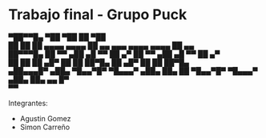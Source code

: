 # Trabajo final - Grupo Puck


▀██▀▀█▄   ▀██                  ▀██         ██                 ▀██      
 ██   ██   ██   ▄▄▄▄     ▄▄▄▄   ██  ▄▄    ▄▄▄  ▄▄▄▄     ▄▄▄▄   ██  ▄▄  
 ██▀▀▀█▄   ██  ▀▀ ▄██  ▄█   ▀▀  ██ ▄▀      ██ ▀▀ ▄██  ▄█   ▀▀  ██ ▄▀   
 ██    ██  ██  ▄█▀ ██  ██       ██▀█▄      ██ ▄█▀ ██  ██       ██▀█▄   
▄██▄▄▄█▀  ▄██▄ ▀█▄▄▀█▀  ▀█▄▄▄▀ ▄██▄ ██▄    ██ ▀█▄▄▀█▀  ▀█▄▄▄▀ ▄██▄ ██▄ 
                                        ▄▄ █▀                          
                                         ▀▀                            

Integrantes:
- Agustin Gomez
- Simon Carreño
